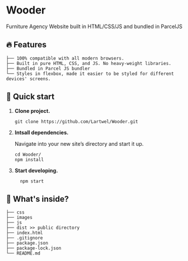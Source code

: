 # Wooder
Furniture Agency Website built in HTML/CSS/JS and bundled in ParcelJS



## 🔥 Features
    
    ├── 100% compatible with all modern browsers.
    ├── Built in pure HTML, CSS, and JS. No heavy-weight libraries. 
    ├── Bundled in Parcel JS bundler
    └── Styles in flexbox, made it easier to be styled for different devices' screens.
    
    
    
## 🚀 Quick start

1. **Clone project.**
    
    ```shell
    git clone https://github.com/Lartwel/Wooder.git
    ```

1.  **Intsall dependencies.**

    Navigate into your new site’s directory and start it up.

    ```shell
    cd Wooder/
    npm install
    ```

1. **Start developing.**

    ```shell
      npm start
    ```

## 🧐 What's inside?
    
    ├── css
    ├── images
    ├── js
    ├── dist >> public directory
    ├── index.html
    ├── .gitignore
    ├── package.json
    ├── package-lock.json
    └── README.md



